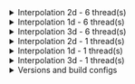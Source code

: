 

<details>
<summary>
Interpolation 2d - 6 thread(s)
</summary>


In | Out | Is contiguous | Channels last | master | this PR | speed-up
---|---|---|---|---|---|---
[1, 3, 320, 320] | [256, 256] | True | False | 0.0766 | 0.1203 | 0.6368
[1, 3, 320, 320] | [512, 512] | True | False | 0.4054 | 0.4003 | 1.0126
[1, 3, 320, 320] | [256, 256] | False | False | 0.0760 | 0.0747 | 1.0170
[1, 3, 320, 320] | [512, 512] | False | False | 0.4068 | 0.4001 | 1.0168
[1, 3, 320, 320] | [256, 256] | False | True | 1.2060 | 0.0745 | 16.1887
[1, 3, 320, 320] | [512, 512] | False | True | 4.8605 | 0.3992 | 12.1752
[32, 128, 64, 64] | [32, 32] | False | True | 6.4047 | 8.9005 | 0.7196
[32, 128, 64, 64] | [128, 128] | False | True | 165.7918 | 68.1139 | 2.4340
[32, 128, 64, 64] | [32, 32] | True | False | 2.3176 | 3.3407 | 0.6937
[32, 128, 64, 64] | [128, 128] | True | False | 52.3114 | 51.7710 | 1.0104
[1, 3, 500, 500] | [256, 256] | True | False | 0.0768 | 0.0744 | 1.0332
[1, 3, 500, 500] | [800, 800] | True | False | 0.5596 | 0.5433 | 1.0300
[1, 3, 500, 500] | [256, 256] | False | False | 0.0776 | 0.0755 | 1.0270
[1, 3, 500, 500] | [800, 800] | False | False | 0.5621 | 0.5469 | 1.0277


</details>

<details>
<summary>
Interpolation 1d - 6 thread(s)
</summary>


In | Out | Is contiguous | Channels last | master | this PR | speed-up
---|---|---|---|---|---|---
[4, 512, 320] | 256 | True | False | 0.1023 | 0.1051 | 0.9737
[4, 512, 320] | 512 | True | False | 0.1876 | 0.1943 | 0.9655


</details>

<details>
<summary>
Interpolation 3d - 6 thread(s)
</summary>


In | Out | Is contiguous | Channels last | master | this PR | speed-up
---|---|---|---|---|---|---
[1, 3, 16, 320, 320] | [8, 256, 256] | True | False | 2.1925 | 0.9994 | 2.1938
[1, 3, 16, 320, 320] | [32, 512, 512] | True | False | 43.0123 | 24.8409 | 1.7315
[1, 3, 16, 320, 320] | [8, 256, 256] | False | True | 15.5746 | 1.2676 | 12.2867
[1, 3, 16, 320, 320] | [32, 512, 512] | False | True | 272.3312 | 25.1733 | 10.8182


</details>

<details>
<summary>
Interpolation 2d - 1 thread(s)
</summary>


In | Out | Is contiguous | Channels last | master | this PR | speed-up
---|---|---|---|---|---|---
[1, 3, 320, 320] | [256, 256] | True | False | 0.4525 | 0.4048 | 1.1178
[1, 3, 320, 320] | [512, 512] | True | False | 1.7609 | 1.3484 | 1.3059
[1, 3, 320, 320] | [256, 256] | False | False | 0.3288 | 0.3185 | 1.0322
[1, 3, 320, 320] | [512, 512] | False | False | 1.7659 | 1.1868 | 1.4879
[1, 3, 320, 320] | [256, 256] | False | True | 1.5450 | 0.3221 | 4.7966
[1, 3, 320, 320] | [512, 512] | False | True | 6.1403 | 1.1891 | 5.1638
[32, 128, 64, 64] | [32, 32] | False | True | 27.6198 | 44.4654 | 0.6212
[32, 128, 64, 64] | [128, 128] | False | True | 469.8933 | 284.5639 | 1.6513
[32, 128, 64, 64] | [32, 32] | True | False | 10.0300 | 12.9194 | 0.7764
[32, 128, 64, 64] | [128, 128] | True | False | 204.3304 | 204.5542 | 0.9989
[1, 3, 500, 500] | [256, 256] | True | False | 0.3381 | 0.3279 | 1.0310
[1, 3, 500, 500] | [800, 800] | True | False | 2.9525 | 2.8614 | 1.0318
[1, 3, 500, 500] | [256, 256] | False | False | 0.3399 | 0.3295 | 1.0315
[1, 3, 500, 500] | [800, 800] | False | False | 2.9591 | 2.8704 | 1.0309


</details>

<details>
<summary>
Interpolation 1d - 1 thread(s)
</summary>


In | Out | Is contiguous | Channels last | master | this PR | speed-up
---|---|---|---|---|---|---
[4, 512, 320] | 256 | True | False | 0.5028 | 0.5177 | 0.9712
[4, 512, 320] | 512 | True | False | 0.9689 | 1.0026 | 0.9664


</details>

<details>
<summary>
Interpolation 3d - 1 thread(s)
</summary>


In | Out | Is contiguous | Channels last | master | this PR | speed-up
---|---|---|---|---|---|---
[1, 3, 16, 320, 320] | [8, 256, 256] | True | False | 11.2675 | 5.2029 | 2.1656
[1, 3, 16, 320, 320] | [32, 512, 512] | True | False | 209.8922 | 110.0209 | 1.9077
[1, 3, 16, 320, 320] | [8, 256, 256] | False | True | 18.0122 | 5.8879 | 3.0592
[1, 3, 16, 320, 320] | [32, 512, 512] | False | True | 381.7173 | 111.9734 | 3.4090


</details>


<details>
<summary>
Versions and build configs
</summary>

PyTorch master: 1.9.0.dev20210302+cpu
PyTorch master build setting:
```
BLAS_INFO=mkl, BUILD_TYPE=Release, CXX_COMPILER=/opt/rh/devtoolset-7/root/usr/bin/c++, CXX_FLAGS= -Wno-deprecated -fvisibility-inlines-hidden -DUSE_PTHREADPOOL -fopenmp -DNDEBUG -DUSE_FBGEMM -DUSE_QNNPACK -DUSE_PYTORCH_QNNPACK -DUSE_XNNPACK -O2 -fPIC -Wno-narrowing -Wall -Wextra -Werror=return-type -Wno-missing-field-initializers -Wno-type-limits -Wno-array-bounds -Wno-unknown-pragmas -Wno-sign-compare -Wno-unused-parameter -Wno-unused-variable -Wno-unused-function -Wno-unused-result -Wno-unused-local-typedefs -Wno-strict-overflow -Wno-strict-aliasing -Wno-error=deprecated-declarations -Wno-stringop-overflow -Wno-psabi -Wno-error=pedantic -Wno-error=redundant-decls -Wno-error=old-style-cast -fdiagnostics-color=always -faligned-new -Wno-unused-but-set-variable -Wno-maybe-uninitialized -fno-math-errno -fno-trapping-math -Werror=format -Wno-stringop-overflow, LAPACK_INFO=mkl, PERF_WITH_AVX=1, PERF_WITH_AVX2=1, PERF_WITH_AVX512=1, TORCH_VERSION=1.9.0, USE_CUDA=0, USE_CUDNN=OFF, USE_EXCEPTION_PTR=1, USE_GFLAGS=OFF, USE_GLOG=OFF, USE_MKL=ON, USE_MKLDNN=ON, USE_MPI=OFF, USE_NCCL=OFF, USE_NNPACK=ON, USE_OPENMP=ON,
```

PR : 1.9.0a0+git66f07c0
PR build setting:
```
BUILD_TYPE=Release, CUDA_VERSION=11.1, CUDNN_VERSION=8.0.5, CXX_COMPILER=/usr/lib/ccache/c++, CXX_FLAGS= -Wno-deprecated -fvisibility-inlines-hidden -DUSE_PTHREADPOOL -fopenmp -DNDEBUG -DUSE_KINETO -DUSE_PYTORCH_QNNPACK -O2 -fPIC -Wno-narrowing -Wall -Wextra -Werror=return-type -Wno-missing-field-initializers -Wno-type-limits -Wno-array-bounds -Wno-unknown-pragmas -Wno-sign-compare -Wno-unused-parameter -Wno-unused-variable -Wno-unused-function -Wno-unused-result -Wno-unused-local-typedefs -Wno-strict-overflow -Wno-strict-aliasing -Wno-error=deprecated-declarations -Wno-stringop-overflow -Wno-psabi -Wno-error=pedantic -Wno-error=redundant-decls -Wno-error=old-style-cast -fdiagnostics-color=always -faligned-new -Wno-unused-but-set-variable -Wno-maybe-uninitialized -fno-math-errno -fno-trapping-math -Werror=format -Werror=cast-function-type -Wno-stringop-overflow, PERF_WITH_AVX=1, PERF_WITH_AVX2=1, PERF_WITH_AVX512=1, TORCH_VERSION=1.9.0, USE_CUDA=1, USE_CUDNN=1, USE_EIGEN_FOR_BLAS=ON, USE_EXCEPTION_PTR=1, USE_GFLAGS=OFF, USE_GLOG=OFF, USE_MKL=OFF, USE_MKLDNN=OFF, USE_MPI=OFF, USE_NCCL=ON, USE_NNPACK=0, USE_OPENMP=ON,
```
</details>
